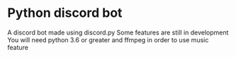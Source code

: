 ﻿# Python discord bot
A discord bot made using discord.py
Some features are still in development
You will need python 3.6 or greater and ffmpeg in order to use music feature